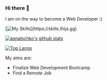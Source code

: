 ### Hi there 👋

I am on the way to become a Web Developer :)  

[![My Skills](https://skills.thijs.gg/icons?i=js,ts,react,mongodb,nodejs,html,css,figma,)](https://skills.thijs.gg)

[![asnatschko's github stats](https://github-readme-stats.vercel.app/api?username=asnatschko&theme=codeSTACKr)](https://github.com/anuraghazra/github-readme-stats) 

[![Top Langs](https://github-readme-stats.vercel.app/api/top-langs/?username=asnatschko&layout=compact&theme=codeSTACKr)](https://github.com/anuraghazra/github-readme-stats)

My aims are:
<ul>
<li style="list-style: square">Finalize Web Development Bootcamp</li>
<li>Find a Remote Job</li>
</ul>

<!--
**asnatschko/asnatschko** is a ✨ _special_ ✨ repository because its `README.md` (this file) appears on your GitHub profile.

Here are some ideas to get you started:

- 🔭 I’m currently working on ...
- 🌱 I’m currently learning ...
- 👯 I’m looking to collaborate on ...
- 🤔 I’m looking for help with ...
- 💬 Ask me about ...
- 📫 How to reach me: ...
- 😄 Pronouns: ...
- ⚡ Fun fact: ...
-->
